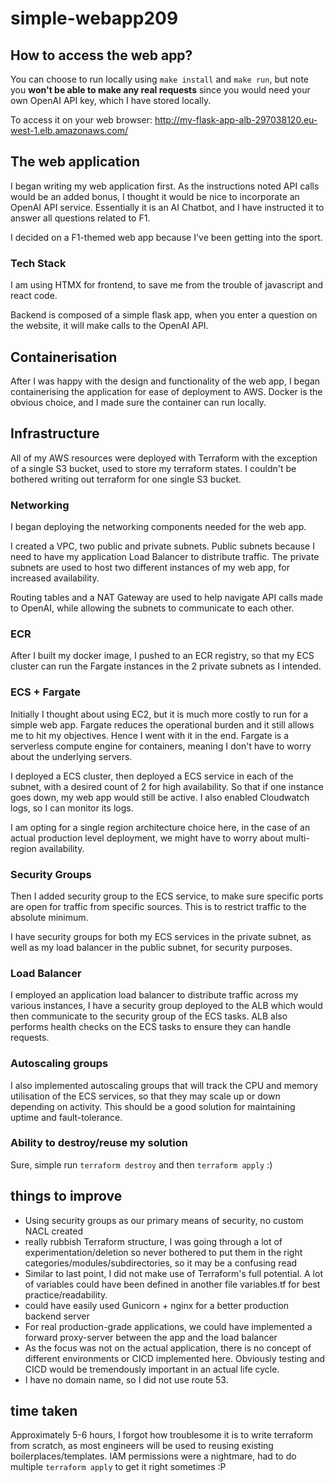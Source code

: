 # simple-webapp209
## How to access the web app?
You can choose to run locally using `make install` and `make run`, but note you **won't be able to make any real requests** since you would need your own OpenAI API key, which I have stored locally.

To access it on your web browser: http://my-flask-app-alb-297038120.eu-west-1.elb.amazonaws.com/

## The web application
I began writing my web application first. As the instructions noted API calls would be an added bonus, I thought it would be nice to incorporate an OpenAI API service. Essentially it is an AI Chatbot, and I have instructed it to answer all questions related to F1. 

I decided on a F1-themed web app because I've been getting into the sport.

### Tech Stack
I am using HTMX for frontend, to save me from the trouble of javascript and react code. 

Backend is composed of a simple flask app, when you enter a question on the website, it will make calls to the OpenAI API.

## Containerisation
After I was happy with the design and functionality of the web app, I began containerising the application for ease of deployment to AWS. Docker is the obvious choice, and I made sure the container can run locally.

## Infrastructure
All of my AWS resources were deployed with Terraform with the exception of a single S3 bucket, used to store my terraform states. I couldn't be bothered writing out terraform for one single S3 bucket. 

### Networking
I began deploying the networking components needed for the web app. 

I created a VPC, two public and private subnets. Public subnets because I need to have my application Load Balancer to distribute traffic. The private subnets are used to host two different instances of my web app, for increased availability.

Routing tables and a NAT Gateway are used to help navigate API calls made to OpenAI, while allowing the subnets to communicate to each other. 

### ECR
After I built my docker image, I pushed to an ECR registry, so that my ECS cluster can run the Fargate instances in the 2 private subnets as I intended.

### ECS + Fargate
Initially I thought about using EC2, but it is much more costly to run for a simple web app. Fargate reduces the operational burden and it still allows me to hit my objectives. Hence I went with it in the end. Fargate is a serverless compute engine for containers, meaning I don't have to worry about the underlying servers. 

I deployed a ECS cluster, then deployed a ECS service in each of the subnet, with a desired count of 2 for high availability. So that if one instance goes down, my web app would still be active. I also enabled Cloudwatch logs, so I can monitor its logs.

I am opting for a single region architecture choice here, in the case of an actual production level deployment, we might have to worry about multi-region availability.

### Security Groups
Then I added security group to the ECS service, to make sure specific ports are open for traffic from specific sources. This is to restrict traffic to the absolute minimum. 

I have security groups for both my ECS services in the private subnet, as well as my load balancer in the public subnet, for security purposes.

### Load Balancer
I employed an application load balancer to distribute traffic across my various instances, I have a security group deployed to the ALB which would then communicate to the security group of the ECS tasks. ALB also performs health checks on the ECS tasks to ensure they can handle requests.

### Autoscaling groups
I also implemented autoscaling groups that will track the CPU and memory utilisation of the ECS services, so that they may scale up or down depending on activity. This should be a good solution for maintaining uptime and fault-tolerance. 

### Ability to destroy/reuse my solution
Sure, simple run `terraform destroy` and then `terraform apply` :) 


## things to improve
- Using security groups as our primary means of security, no custom NACL created
- really rubbish Terraform structure, I was going through a lot of experimentation/deletion so never bothered to put them in the right categories/modules/subdirectories, so it may be a confusing read
- Similar to last point, I did not make use of Terraform's full potential. A lot of variables could have been defined in another file variables.tf for best practice/readability.
- could have easily used Gunicorn + nginx for a better production backend server
- For real production-grade applications, we could have implemented a forward proxy-server between the app and the load balancer
- As the focus was not on the actual application, there is no concept of different environments or CICD implemented here. Obviously testing and CICD would be tremendously important in an actual life cycle.
- I have no domain name, so I did not use route 53. 

## time taken 
Approximately 5-6 hours, I forgot how troublesome it is to write terraform from scratch, as most engineers will be used to reusing existing boilerplaces/templates. IAM permissions were a nightmare, had to do multiple `terraform apply` to get it right sometimes :P 

